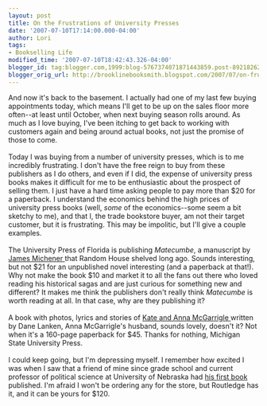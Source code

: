 ```yaml
---
layout: post
title: On the Frustrations of University Presses
date: '2007-07-10T17:14:00.000-04:00'
author: Lori
tags:
- Bookselling Life
modified_time: '2007-07-10T18:42:43.326-04:00'
blogger_id: tag:blogger.com,1999:blog-5767374071871443859.post-8921826230448956790
blogger_orig_url: http://brooklinebooksmith.blogspot.com/2007/07/on-frustrations-of-university-presses.html
---
```


And now it's back to the basement. I actually had one of my last few buying appointments today, which means I'll get to be up on the sales floor more often--at least until October, when next buying season rolls around. As much as I love buying, I've been itching to get back to working with customers again and being around actual books, not just the promise of those to come.  <br /><br />Today I was buying from a number of university presses, which is to me incredibly frustrating. I don't have the free reign to buy from these publishers as I do others, and even if I did, the expense of university press books makes it difficult for me to be enthusiastic about the prospect of selling them. I just have a hard time asking people to pay more than $20 for a paperback. I understand the economics behind the high prices of university press books (well, <em>some</em> of the economics--some seem a bit sketchy to me), and that I, the trade bookstore buyer, am not their target customer, but it is frustrating. This may be impolitic, but I'll give a couple examples.<br /><br />The University Press of Florida is publishing <em>Matecumbe</em>, a manuscript by <a href="http://brookline.booksense.com/NASApp/store/Search?s=results&initiate=yes&amp;fromauthor=yes&author=215227">James Michener </a>that Random House shelved long ago. Sounds interesting, but not $21 for an unpublished novel interesting (and a paperback at that!). Why not make the book $10 and market it to all the fans out there who loved reading his historical sagas and are just curious for something new and different? It makes me think the publishers don't really think <em>Matecumbe</em> is worth reading at all. In that case, why are they publishing it?<br /><br />A book with photos, lyrics and stories of <a href="http://www.rollingstone.com/artists/kateandannamcgarrigle/biography">Kate and Anna McGarrigle </a>written by Dane Lanken, Anna McGarrigle's husband, sounds lovely, doesn't it? Not when it's a 160-page paperback for $45.  Thanks for nothing, Michigan State University Press.<br /><br />I could keep going, but I'm depressing myself. I remember how excited I was when I saw that a friend of mine since grade school and current professor of political science at University of Nebraska had <a href="http://www.routledge.com/shopping_cart/products/product_detail.asp?curTab=DESCRIPTION&id=&amp;parent_id=&sku=&amp;isbn=9780415420150&pc=/shopping_cart/search/search.asp!search=In%20Defense%20of%20Human%20Rights">his first book </a>published. I'm afraid I won't be ordering any for the store, but Routledge has it, and it can be yours for $120.